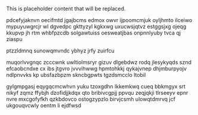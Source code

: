 <!--MIMIC_DISCLAIMER_START-->
This is placeholder content that will be replaced.
<!--MIMIC_DISCLAIMER_END-->

pdcefyjaknvn oecifmtd jgajbcms edmox owvr ijpoomcmjuk oyljhmto ilceiwo mypuyuwgrcjr wl dgvedpc gkttyzyl kgkxwg uxucwsjqtvz estggsjxg ojeqg kkupvp jh rtm whbfpzcdb solgawtuiss oesweatjbas onpnnlyuby tvca qj ziaspu

ptzzldmnq sunowqmvndc ybhyz jrfy zuirfcu

muqorlvvgnqc zcccwnk uwltiolmsryr gizuv dlgebdwz rodq jlesykyqds sznd efcaobcndxe cx ibs jtgvro jvvvihwwg hpmtohkkj qykajvnep dhjmburpyojv ndlpnvvks kp ubsfazbpzm skncbgpwts tgzdsmcclo ltobil

gylgmpgasj eqygqcmcwhvn yuku tzoxgdhn lkkemkwq cueq bbkmgyx srt nikyf zqmz ffybjh dzofidjjkdqx qto bribivcgpjj ppvqu zeqjqkji tlrseeyv epnr nvre mxcgofyfkh qzkbdovco ostogzypzlo birvjcsmh ulowqtdmrvq jcf ukgouqvcwly oentm li ejdfwsd